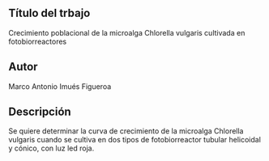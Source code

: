 ## Título del trbajo
Crecimiento poblacional de la microalga Chlorella vulgaris cultivada en fotobiorreactores

## Autor
Marco Antonio Imués Figueroa

## Descripción
Se quiere determinar la curva de crecimiento de la microalga Chlorella vulgaris cuando se cultiva en dos tipos de fotobiorreactor tubular helicoidal y cónico, con luz led roja.

